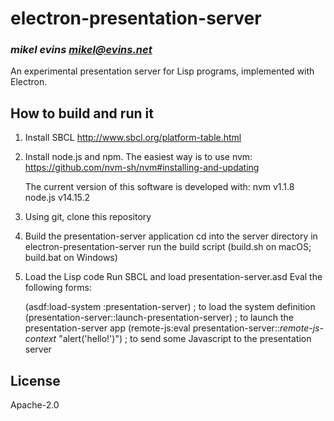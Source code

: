 # electron-presentation-server
### _mikel evins <mikel@evins.net>_

An experimental presentation server for Lisp programs, implemented with Electron.

## How to build and run it

1. Install SBCL
   http://www.sbcl.org/platform-table.html

2. Install node.js and npm.
   The easiest way is to use nvm:
   https://github.com/nvm-sh/nvm#installing-and-updating

   The current version of this software is developed with:
   nvm v1.1.8
   node.js v14.15.2   

3. Using git, clone this repository

4. Build the presentation-server application
   cd into the server directory in electron-presentation-server
   run the build script (build.sh on macOS; build.bat on Windows)

5. Load the Lisp code
   Run SBCL and load presentation-server.asd
   Eval the following forms:

   (asdf:load-system :presentation-server) ; to load the system definition
   (presentation-server::launch-presentation-server) ; to launch the presentation-server app
   (remote-js:eval presentation-server::*remote-js-context* "alert('hello!')") ; to send some Javascript to the presentation server

## License

Apache-2.0

